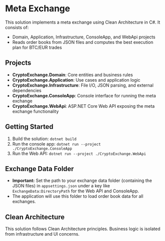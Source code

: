 # Meta Exchange

This solution implements a meta exchange using Clean Architecture in C#. It consists of:
- Domain, Application, Infrastructure, ConsoleApp, and WebApi projects
- Reads order books from JSON files and computes the best execution plan for BTC/EUR trades

## Projects
- **CryptoExchange.Domain**: Core entities and business rules
- **CryptoExchange.Application**: Use cases and application logic
- **CryptoExchange.Infrastructure**: File I/O, JSON parsing, and external dependencies
- **CryptoExchange.ConsoleApp**: Console interface for running the meta exchange
- **CryptoExchange.WebApi**: ASP.NET Core Web API exposing the meta exchange functionality

## Getting Started
1. Build the solution: `dotnet build`
2. Run the console app: `dotnet run --project ./CryptoExchange.ConsoleApp`
3. Run the Web API: `dotnet run --project ./CryptoExchange.WebApi`

## Exchange Data Folder
- **Important:** Set the path to your exchange data folder (containing the JSON files) in `appsettings.json` under a key like `ExchangeData:DirectoryPath` for the Web API and ConsoleApp.
- The application will use this folder to load order book data for all exchanges.

## Clean Architecture
This solution follows Clean Architecture principles. Business logic is isolated from infrastructure and UI concerns.
